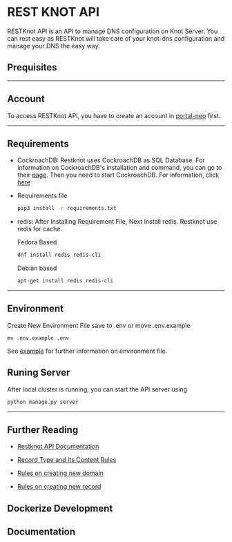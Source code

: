 # REST KNOT API

RESTKnot API is an API to manage DNS configuration on Knot Server. You can rest easy as RESTKnot will take care of your knot-dns configuration and manage your DNS the easy way.

## Prequisites
--------------------------------------
## Account
To access RESTKnot API, you have to create an account in [portal-neo](https://portal.neo.id/) first. 

------------------------------
## Requirements

- CockroachDB: Restknot uses CockroachDB as SQL Database. For information on CockroachDB's installation and command, you can go to their [page](https://www.cockroachlabs.com/docs/stable/install-cockroachdb-linux.html). Then you need to start CockroachDB. For information, click [here](https://www.cockroachlabs.com/docs/stable/start-a-local-cluster.html)

- Requirements file
    ``` bash
    pip3 install -r requirements.txt
    ```

- redis:  After Installing Requirement File, Next Install redis. Restknot use redis for cache. 

 
    Fedora Based
    ``` bash
    dnf install redis redis-cli
    ```

    Debian based
    ``` bash
    apt-get install redis redis-cli
    ```
------------------------
## Environment
Create New Environment File save to .env or move .env.example 
```
mv .env.example .env
```

See [example](environment/env.example) for further information on environment file.

## Runing Server
After local cluster is running, you can start the API server using
``` bash
python manage.py server
```
--------------------
## Further Reading
-  [Restknot API Documentation](docs/markdown/documentation)

- [Record Type and Its Content Rules](docs/markdown/documentation/RULES.md)

- [Rules on creating new domain](docs/markdown/documentation/RULES_add_domain.md)

- [Rules on creating new record](docs/markdown/documentation/RULES_add_record.md)


## Dockerize Development


## Documentation






